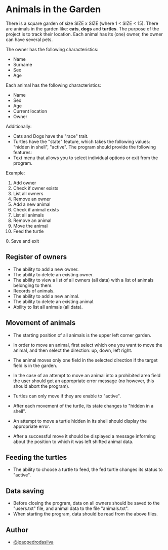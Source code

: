 # Animals in the Garden

There is a square garden of size SIZE x SIZE (where 1 < SIZE < 15).
There are animals in the garden like: **cats**, **dogs** and **turtles**.
The purpose of the project is to track their location.
Each animal has its (one) owner, the owner can have several pets.

The owner has the following characteristics:
- Name
- Surname
- Sex
- Age

Each animal has the following characteristics:
- Name
- Sex
- Age
- Current location
- Owner

Additionally:
- Cats and Dogs have the "race" trait.
- Turtles have the "state" feature, which takes the following values: "hidden in shell", "active".
The program should provide the following features:
- Text menu that allows you to select individual options or exit from the program.

Example:
1.  Add owner
2.  Check if owner exists
3.  List all owners
4.  Remove an owner
5.  Add a new animal
6.  Check if animal exists
7.  List all animals
8.  Remove an animal
9.  Move the animal
10. Feed the turtle
<other options>
0. Save and exit

## Register of owners
- The ability to add a new owner.
- The ability to delete an existing owner.
- The ability to view a list of all owners (all data) with a list of animals belonging to them.
- Records of animals.
- The ability to add a new animal.
- The ability to delete an existing animal.
- Ability to list all animals (all data). 

## Movement of animals
- The starting position of all animals is the upper left corner garden.
- In order to move an animal, first select which one you want to move the animal, and then select the direction: up, down,
left right.
- The animal moves only one field in the selected direction if the target field is in the garden.

- In the case of an attempt to move an animal into a prohibited area field the user should get an appropriate error message (no
however, this should abort the program).
- Turtles can only move if they are enable to "active".
- After each movement of the turtle, its state changes to "hidden in a shell".
- An attempt to move a turtle hidden in its shell should display the appropriate error.
- After a successful move it should be displayed a message informing about the position to which it was left
shifted animal data.

## Feeding the turtles
- The ability to choose a turtle to feed, the fed turtle changes its status to "active".
## Data saving
- Before closing the program, data on all owners should be saved to the "users.txt" file, and animal data to the file "animals.txt".
- When starting the program, data should be read from the above files.

## Author

- [@joaopedrodasilva](https://github.com/Pedro2080)
